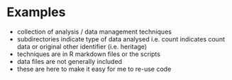 # Examples

* collection of analysis / data management techniques
* subdirectories indicate type of data analysed i.e. count indicates count data or original other identifier (i.e. heritage)
* techniques are in R markdown files or the scripts
* data files are not generally included 
* these are here to make it easy for me to re-use code 

